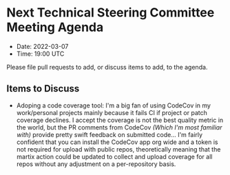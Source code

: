 # Next Technical Steering Committee Meeting Agenda

- Date: 2022-03-07
- Time: 19:00 UTC

Please file pull requests to add, or discuss items to add, to the agenda.

## Items to Discuss

- Adoping a code coverage tool: I'm a big fan of using CodeCov in my work/personal projects mainly because it fails CI if project or patch coverage declines. I accept the coverage is not the best quality metric in the world, but the PR comments from CodeCov _(Which I'm most familiar with)_ provide pretty swift feedback on submitted code… I'm fairly confident that you can install the CodeCov app org wide and a token is not required for upload with public repos, theoretically meaning that the martix action could be updated to collect and upload coverage for all repos without any adjustment on a per-repository basis.
  
